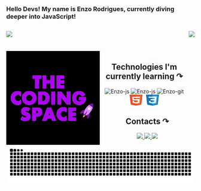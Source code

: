 ### Hello Devs! My name is Enzo Rodrigues, currently diving deeper into JavaScript! 

##
 <!--Status!-->
<div>
  <img height="180em" src="https://github-readme-stats.vercel.app/api?username=rodriguessz&show_icons=true&theme=dracula&include_all_commits=true&count_private=true"/>

  <img  height="180em"  align="right" src="https://github-readme-stats.vercel.app/api/top-langs/?username=rodriguessz&layout=compact&langs_count=7&theme=dracula"/>


</div> <!--End-Status!-->
<br>
 

<div align="center">
<div style="display: inline_block"><br>

<img align="left" height="250"  alt="coding-space" src="code-space.gif">
<h2 align="center">Technologies I'm currently learning ↷ </h2>


<img align="center" alt="Enzo-js" height="30" width="40" src="https://cdn.jsdelivr.net/gh/devicons/devicon/icons/javascript/javascript-plain.svg"/>
<img   align="center" alt="Enzo-js" height="30" width="40" src="https://cdn.jsdelivr.net/gh/devicons/devicon/icons/nodejs/nodejs-plain.svg" />

   <img align="center" alt="Enzo-git" height="30" width="40" src="https://cdn.jsdelivr.net/gh/devicons/devicon/icons/git/git-original.svg" />

<img align="center" alt="Enzo-HTML" height="30" width="40" src="https://raw.githubusercontent.com/devicons/devicon/master/icons/html5/html5-original.svg">

<img align="center" alt="Enzo-CSS" height="30" width="40" src="https://raw.githubusercontent.com/devicons/devicon/master/icons/css3/css3-original.svg">

 
</div>

<!--Contatos!-->



<h2 align="center"> Contacts ↷ </h2> 

 <!--Email!-->
  <a href = "mailto:enzo.orodrigues03@gmail.com">

<img src="https://img.shields.io/badge/Gmail-D14836?style=for-the-badge&logo=gmail&logoColor=white">

 </a>

<!--LinkedIn!-->
 
  <a href="https://www.linkedin.com/in/enzo-rodrigues-b9bb33232/" target="_blank">

 <img src="https://img.shields.io/badge/-LinkedIn-%230077B5?style=for-the-badge&logo=linkedin&logoColor=white" target="_blank">
 
 </a> 
 
 
 <!--Discord!-->
 
 <a href="https://discord.gg/4xwpXUxp" target="_blank">

 <img src="https://img.shields.io/badge/Discord-7289DA?style=for-the-badge&logo=discord&logoColor=white" target="_blank">

 </a> 
 
 <!--Github!-->
 

 
 






 </div>
  



  
  
  
  ![Snake animation](https://github.com/rodriguessz/rodriguessz/blob/output/github-contribution-grid-snake.svg)

